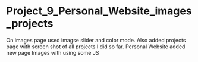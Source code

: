 # Project_9_Personal_Website_images_projects
On images page used imagse slider and color mode.
Also added projects page with screen shot of all projects I did so far.
Personal Website added new page Images with using some JS 
